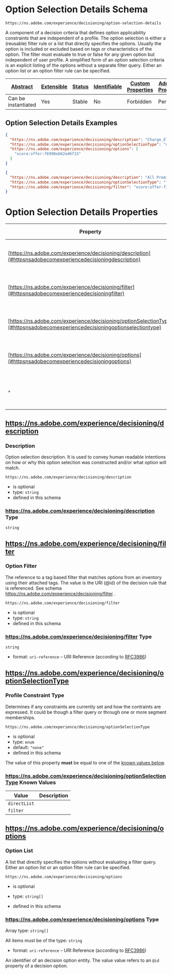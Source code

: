
# Option Selection Details Schema

```
https://ns.adobe.com/experience/decisioning/option-selection-details
```

A component of a decision criteria that defines option applicability constraints that are independent of a profile. The option selection is either a (reusable) filter rule or a list that directly specifies the options. Usually the option is included or excluded based on tags or characteristics of the option. The filter must evaluate to true or false for any given option but independent of user profile. A simplified form of an option selection criteria is an explicit listing of the options without a separate filter query. Either an option list or an option filter rule can be specified.

| [Abstract](../../../../abstract.md) | [Extensible](../../../../extensions.md) | [Status](../../../../status.md) | [Identifiable](../../../../id.md) | [Custom Properties](../../../../extensions.md) | [Additional Properties](../../../../extensions.md) | Defined In |
|-------------------------------------|-----------------------------------------|---------------------------------|-----------------------------------|------------------------------------------------|----------------------------------------------------|------------|
| Can be instantiated | Yes | Stable | No | Forbidden | Permitted | [adobe/experience/decisioning/option-selection-details.schema.json](adobe/experience/decisioning/option-selection-details.schema.json) |

## Option Selection Details Examples

```json
{
  "https://ns.adobe.com/experience/decisioning/description": "Charge_Elite_30 Offer",
  "https://ns.adobe.com/experience/decisioning/optionSelectionType": "directList",
  "https://ns.adobe.com/experience/decisioning/options": [
    "xcore:offer:f6998eb62ed6f15"
  ]
}
```

```json
{
  "https://ns.adobe.com/experience/decisioning/description": "All Premium Credit Cards",
  "https://ns.adobe.com/experience/decisioning/optionSelectionType": "filter",
  "https://ns.adobe.com/experience/decisioning/filter": "xcore:offer-filter:f66f792de3c0ba9"
}
```


# Option Selection Details Properties

| Property | Type | Required | Defined by |
|----------|------|----------|------------|
| [https://ns.adobe.com/experience/decisioning/description](#httpsnsadobecomexperiencedecisioningdescription) | `string` | Optional | Option Selection Details (this schema) |
| [https://ns.adobe.com/experience/decisioning/filter](#httpsnsadobecomexperiencedecisioningfilter) | `string` | Optional | Option Selection Details (this schema) |
| [https://ns.adobe.com/experience/decisioning/optionSelectionType](#httpsnsadobecomexperiencedecisioningoptionselectiontype) | `enum` | Optional | Option Selection Details (this schema) |
| [https://ns.adobe.com/experience/decisioning/options](#httpsnsadobecomexperiencedecisioningoptions) | `string[]` | Optional | Option Selection Details (this schema) |
| `*` | any | Additional | this schema *allows* additional properties |

## https://ns.adobe.com/experience/decisioning/description
### Description

Option selection description. It is used to convey human readable intentions on how or why this option selection was constructed and/or what option will match.

`https://ns.adobe.com/experience/decisioning/description`
* is optional
* type: `string`
* defined in this schema

### https://ns.adobe.com/experience/decisioning/description Type


`string`






## https://ns.adobe.com/experience/decisioning/filter
### Option Filter

The reference to a tag based filter that matches options from an inventory using their attached tags. The value is the URI (@id) of the decision rule that is referenced. See schema https://ns.adobe.com/experience/decisioning/filter .

`https://ns.adobe.com/experience/decisioning/filter`
* is optional
* type: `string`
* defined in this schema

### https://ns.adobe.com/experience/decisioning/filter Type


`string`
* format: `uri-reference` – URI Reference (according to [RFC3986](https://tools.ietf.org/html/rfc3986))






## https://ns.adobe.com/experience/decisioning/optionSelectionType
### Profile Constraint Type

Determines if any constraints are currently set and how the contraints are expressed. It could be though a filter query or through one or more segment memberships.

`https://ns.adobe.com/experience/decisioning/optionSelectionType`
* is optional
* type: `enum`
* default: `"none"`
* defined in this schema

The value of this property **must** be equal to one of the [known values below](#httpsnsadobecomexperiencedecisioningoptionselectiontype-known-values).

### https://ns.adobe.com/experience/decisioning/optionSelectionType Known Values
| Value | Description |
|-------|-------------|
| `directList` |  |
| `filter` |  |




## https://ns.adobe.com/experience/decisioning/options
### Option List

A list that directly specifies the options without evaluating a filter query. Either an option list or an option filter rule can be specified.

`https://ns.adobe.com/experience/decisioning/options`
* is optional
* type: `string[]`

* defined in this schema

### https://ns.adobe.com/experience/decisioning/options Type


Array type: `string[]`

All items must be of the type:
`string`
* format: `uri-reference` – URI Reference (according to [RFC3986](https://tools.ietf.org/html/rfc3986))


  
An identifier of an decision option entity. The value value refers to an `@id` property of a decision option.






